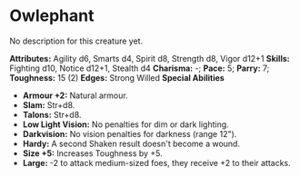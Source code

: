 # Owlephant

No description for this creature yet.

**Attributes:** Agility d6, Smarts d4, Spirit d8, Strength d8, Vigor
d12+1
**Skills:** Fighting d10, Notice d12+1, Stealth d4
**Charisma:** -; **Pace:** 5; **Parry:** 7; **Toughness:** 15 (2)
**Edges:** Strong Willed
**Special Abilities**

- **Armour +2:** Natural armour.
- **Slam:** Str+d8.
- **Talons:** Str+d8.
- **Low Light Vision:** No penalties for dim or dark lighting.
- **Darkvision:** No vision penalties for darkness (range 12").
- **Hardy:** A second Shaken result doesn't become a wound.
- **Size +5:** Increases Toughness by +5.
- **Large:** -2 to attack medium-sized foes, they receive +2 to their
attacks.

